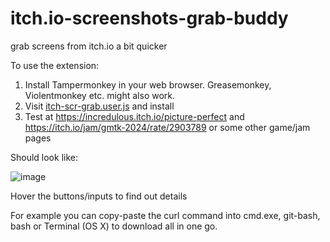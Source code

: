 # itch.io-screenshots-grab-buddy
grab screens from itch.io a bit quicker

To use the extension:

1. Install Tampermonkey in your web browser. Greasemonkey, Violentmonkey etc. might also work.
2. Visit [itch-scr-grab.user.js](https://raw.githubusercontent.com/FishieCat/itch.io-screenshots-grab-buddy/refs/heads/main/itch-scr-grab.user.js) and install
3. Test at https://incredulous.itch.io/picture-perfect and https://itch.io/jam/gmtk-2024/rate/2903789 or some other game/jam pages

Should look like:

![image](https://github.com/user-attachments/assets/ee6de0b5-77e9-4880-b7bd-acdebde6700c)

Hover the buttons/inputs to find out details

For example you can copy-paste the curl command into cmd.exe, git-bash, bash or Terminal (OS X) to download all in one go.
